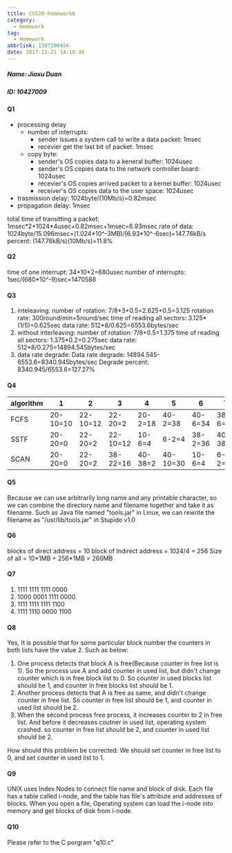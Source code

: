 ```yaml
---
title: CS520-homework6
category:
  - Homework
tag:
  - Homework
abbrlink: 1307290456
date: 2017-11-21 14:10:48
---
```


##### Name: Jiaxu Duan
##### ID: 10427009

#### Q1
* processing delay
    * number of interrupts:
        * sender issues a system call to write a data packet: 1msec
        * recevier get the last bit of packet: 1msec
    * copy byte: 
        * sender's OS copies data to a keneral buffer: 1024usec
        * sender's OS copies data to the network controller board: 1024usec
        * recevier's OS copies arrived packet to a kernel buffer: 1024usec
        * receiver's OS copies data to the user space: 1024usec
* trasmission delay: 1024byte/(10Mb/s)=0.82msec
* propagation delay: 1msec

total time of transitting a packet: 1msec\*2+1024\*4usec+0.82msec+1msec=6.93msec
rate of data: 1024byte/15.096msec=(1.024\*10^-3MB)/(6.93\*10^-6sec)=147.76kB/s
percent: (147.76kB/s)(10Mb/s)=11.8%


#### Q2
time of one interrupt: 34\*10\*2=680usec
number of interrupts: 1sec/(680*10^-9)sec=1470588


#### Q3
1. inteleaving:
number of rotation: 7/8\*3+0.5=2.625+0.5=3.125
rotation rate: 300round/min=5round/sec
time of reading all sectors: 3.125\*(1/5)=0.625sec
data rate: 512\*8/0.625=6553.6bytes/sec
2. without interleaving:
number of rotation: 7/8+0.5=1.375
time of reading all sectors: 1.375\*0.2=0.275sec
data rate: 512\*8/0.275=14894.545bytes/sec
3. data rate degrade:
Data rate degrade: 14894.545-6553.6=8340.945bytes/sec
Degrade percent: 8340.945/6553.6=127.27%


#### Q4
algorithm | 1 | 2 | 3 | 4 | 5 | 6 | 7 | result
----|-----|-----|-----|-----|----|-----|----|----
FCFS | 20-10=10 | 22-10=12 | 22-20=2 | 20-2=18 | 40-2=38 | 40-6=34 | 38-6=32 | 146\*6=876msec
SSTF | 20-20=0 | 22-20=2 | 22-10=12 | 10-6=4 | 6-2=4 | 38-2=36 | 40-38=2 | 60\*6=360msec
SCAN | 20-20=0 | 22-20=2 | 38-22=16 | 40-38=2 | 40-10=30 | 10-6=4 | 6-2=4 | 58\*6=348msec


#### Q5
Because we can use arbitrarily long name and any printable character, so we can combine the directory name and filename together and take it as filename. Such as Java file named "tools.jar" in Linux, we can rewrite the filename as "/usr/lib/tools.jar" in Stupido v1.0


#### Q6
blocks of direct address = 10
block of Indirect address = 1024/4 = 256
Size of all = 10\*1MB + 256\*1MB = 266MB


#### Q7 
1. 1111 1111 1111 0000
2. 1000 0001 1111 0000
3. 1111 1111 1111 1100
4. 1111 1110 0000 1100


#### Q8
Yes, It is possible that for some particular block number the counters in both lists have the value 2. Such as below:
1. One process detects that block A is free(Because counter in free list is 1). So the process use A and add counter in used list, but didn't change counter which is in free block list to 0. So counter in used blocks list should be 1, and counter in free blocks list should be 1.
2. Another process detects that A is free as same, and didn't change counter in free list. So counter in free list should be 1, and counter in used list should be 2.
3. When the second process free process, it increases counter to 2 in free list. And before it decreases coutner in used list, operating system crashed. so counter in free list should be 2, and counter in used list should be 2.

How should this problem be corrected: We should set counter in free list to 0, and set counter in used list to 1.


#### Q9
UNIX uses Index Nodes to connect file name and block of disk. Each file has a table called i-node, and the table has file's attribute and addresses of blocks. When you open a file, Operating system can load the i-node into memory and get blocks of disk from i-node.


#### Q10
Please refer to the C porgram "q10.c"
